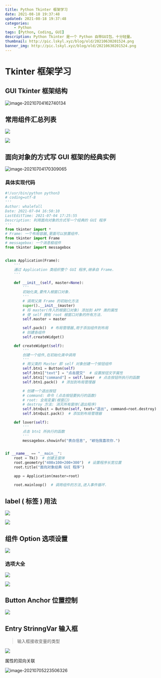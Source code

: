 ```yaml
---
title: Python Tkinter 框架学习
date: 2021-08-18 19:37:48
updated: 2021-08-18 19:37:48
categories: 
    - Python
tags: [Python, Coding, GUI]
description: Python Tkinter 是一个 Python 自带GUI包，十分轻量。
thumbnail: http://pic.lskyl.xyz/blog/old/20210630201524.png
banner_img: http://pic.lskyl.xyz/blog/old/20210630201524.png
---
```


# Tkinter 框架学习

## GUI Tkinter 框架结构

![image-20210704162740134](http://pic.lskyl.xyz/blog/old/20210704162742.png-picsmall)

## 常用组件汇总列表

![](http://pic.lskyl.xyz/blog/old/20210704162352.png-picsmall)

![](http://pic.lskyl.xyz/blog/old/20210704162631.png-picsmall)

## 面向对象的方式写 GUI 框架的经典实例

![image-20210704170309065](http://pic.lskyl.xyz/blog/old/20210704170311.png-picsmall)

### 具体实现代码

```python
#!/usr/bin/python python3
# coding=utf-8
'''
Author: whalefall
Date: 2021-07-04 16:50:10
LastEditTime: 2021-07-04 17:25:55
Description: 利用面向对象的方式写一个经典的 GUI 程序
'''
from tkinter import *
# Frame: 一个布局容器,里面可以放置组件.
from tkinter import Frame
# messagebox: 一个消息框组件
from tkinter import messagebox


class Application(Frame):
    '''
    通过 Application 类组织整个 GUI 程序,继承自 Frame.
    '''

    def __init__(self, master=None):
        '''
        初始化类,要传入根窗口对象.
        '''
        # 调用父类 Frame 的初始化方法
        super().__init__(master)
        # 将 master(传入的根窗口对象) 添加到 APP 类的属性
        # 使 self 拥有 root 根窗口对象的所有方法.
        self.master = master

        self.pack()  # 布局管理器,用于添加组件到布局
        # 创建各组件
        self.createWidget()

    def createWidget(self):
        '''
        创建一个组件,在初始化类中调用
        '''
        # 用父类的 Master 即 self 对象创建一个按钮组件
        self.btn1 = Button(self)
        self.btn1["text"] = "点击提交"  # 设置按钮文字属性
        self.btn1["command"] = self.lover  # 点击按钮所执行的函数
        self.btn1.pack()  # 添加到布局管理器

        # 创建一个退出按钮
        # command: 命令 (点击按钮要执行的函数)
        # root: 全局变量(根窗口)
        # destroy 方法: 消灭所有窗体(退出程序)
        self.btnQuit = Button(self, text="退出", command=root.destroy)
        self.btnQuit.pack()  # 添加到布局管理器

    def lover(self):
        '''
        点击 btn1 所执行的函数
        '''
        messagebox.showinfo("表白信息", "颖怡我喜欢你.")


if __name__ == "__main__":
    root = Tk()  # 创建主窗体
    root.geometry("400x100+200+300")  # 设置程序长宽位置
    root.title("面向对象经典 GUI 程序")

    app = Application(master=root)

    root.mainloop()  # 调用组件的方法,进入事件循环.
```

## label ( 标签 ) 用法

![](http://pic.lskyl.xyz/blog/old/20210704193103.png-picsmall)

![](http://pic.lskyl.xyz/blog/old/20210704193502.png-picsmall)

## 组件 Option 选项设置

![](http://pic.lskyl.xyz/blog/old/20210704203439.png-picsmall)

### 选项大全

![](http://pic.lskyl.xyz/blog/old/20210705220646.png-picsmall)

![](http://pic.lskyl.xyz/blog/old/20210705220636.png-picsmall)

## Button Anchor 位置控制

![](http://pic.lskyl.xyz/blog/old/20210705221052.png-picsmall)

## Entry StrinngVar 输入框

> 输入框接收变量的类型

![](http://pic.lskyl.xyz/blog/old/20210705223051.png-picsmall)

属性的双向关联

![image-20210705223506326](C:\Users\WhaleFall\AppData\Roaming\Typora\typora-user-images\image-20210705223506326.png-picsmall)
